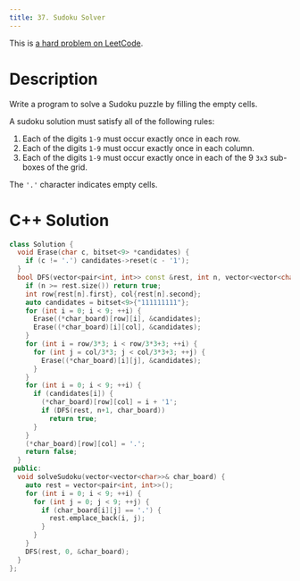 ```yaml
---
title: 37. Sudoku Solver
---
```


This is [a hard problem on LeetCode](https://leetcode.com/problems/sudoku-solver/).

# Description

Write a program to solve a Sudoku puzzle by filling the empty cells.

A sudoku solution must satisfy all of the following rules:

1. Each of the digits `1-9` must occur exactly once in each row.
1. Each of the digits `1-9` must occur exactly once in each column.
1. Each of the digits `1-9` must occur exactly once in each of the 9 `3x3` sub-boxes of the grid.

The `'.'` character indicates empty cells.

# C++ Solution

```cpp
class Solution {
  void Erase(char c, bitset<9> *candidates) {
    if (c != '.') candidates->reset(c - '1');
  }
  bool DFS(vector<pair<int, int>> const &rest, int n, vector<vector<char>> *char_board) {
    if (n >= rest.size()) return true;
    int row{rest[n].first}, col{rest[n].second};
    auto candidates = bitset<9>{"111111111"};
    for (int i = 0; i < 9; ++i) {
      Erase((*char_board)[row][i], &candidates);
      Erase((*char_board)[i][col], &candidates);
    }
    for (int i = row/3*3; i < row/3*3+3; ++i) {
      for (int j = col/3*3; j < col/3*3+3; ++j) {
        Erase((*char_board)[i][j], &candidates);
      }
    }
    for (int i = 0; i < 9; ++i) {
      if (candidates[i]) {
        (*char_board)[row][col] = i + '1';
        if (DFS(rest, n+1, char_board))
          return true;
      }
    }
    (*char_board)[row][col] = '.';
    return false;
  }
 public:
  void solveSudoku(vector<vector<char>>& char_board) {
    auto rest = vector<pair<int, int>>();
    for (int i = 0; i < 9; ++i) {
      for (int j = 0; j < 9; ++j) {
        if (char_board[i][j] == '.') {
          rest.emplace_back(i, j);
        }
      }
    }
    DFS(rest, 0, &char_board);
  }
};
```
